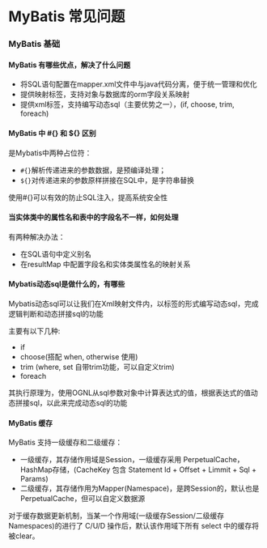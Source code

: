 # MyBatis 常见问题

### MyBatis 基础

#### MyBatis 有哪些优点，解决了什么问题

+ 将SQL语句配置在mapper.xml文件中与java代码分离，便于统一管理和优化
+ 提供映射标签，支持对象与数据库的orm字段关系映射
+ 提供xml标签，支持编写动态sql（主要优势之一），(if, choose, trim, foreach)

#### MyBatis 中 #{} 和 ${} 区别

是Mybatis中两种占位符：

+ `#{}`解析传递进来的参数数据，是预编译处理；
+ `${}`对传递进来的参数原样拼接在SQL中，是字符串替换

使用#{}可以有效的防止SQL注入，提高系统安全性

#### 当实体类中的属性名和表中的字段名不一样，如何处理

有两种解决办法：

+ 在SQL语句中定义别名
+ 在resultMap 中配置字段名和实体类属性名的映射关系

#### Mybatis动态sql是做什么的，有哪些

Mybatis动态sql可以让我们在Xml映射文件内，以标签的形式编写动态sql，完成逻辑判断和动态拼接sql的功能

主要有以下几种:

+ if
+ choose(搭配 when, otherwise 使用)
+ trim (where, set 自带trim功能，可以自定义trim)
+ foreach

其执行原理为，使用OGNL从sql参数对象中计算表达式的值，根据表达式的值动态拼接sql，以此来完成动态sql的功能

#### MyBatis 缓存

MyBatis 支持一级缓存和二级缓存：

+ 一级缓存，其存储作用域是Session，一级缓存采用 PerpetualCache，HashMap存储，(CacheKey 包含 Statement Id + Offset + Limmit + Sql + Params)
+ 二级缓存，其存储作用为Mapper(Namespace)，是跨Session的，默认也是PerpetualCache，但可以自定义数据源

对于缓存数据更新机制，当某一个作用域(一级缓存Session/二级缓存Namespaces)的进行了 C/U/D 操作后，默认该作用域下所有 select 中的缓存将被clear。
